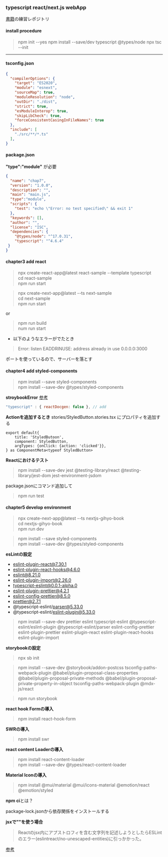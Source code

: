 ### typescript react/next.js webApp

[書籍](https://gihyo.jp/book/2022/978-4-297-12916-3)の練習レポジトリ

#### install procedure

> npm init --yes
> npm install --save/dev typescript @types/node
> npx tsc --init
---

#### tsconfig.json
```json
{
  "compilerOptions": {
    "target": "ES2020",
    "module": "esnext",
    "sourceMap": true,
    "moduleResolution": "node",
    "outDir": "./dist",
    "strict": true,
    "esModuleInterop": true,
    "skipLibCheck": true,
    "forceConsistentCasingInFileNames": true
  },
  "include": [
    "./src/**/*.ts"
  ],
}

```
#### package.json
**"type":"module"** が必要
```json
{
  "name": "chap7",
  "version": "1.0.0",
  "description": "",
  "main": "main.js",
  "type":"module",
  "scripts": {
    "test": "echo \"Error: no test specified\" && exit 1"
  },
  "keywords": [],
  "author": "",
  "license": "ISC",
  "dependencies": {
    "@types/node": "^17.0.31",
    "typescript": "^4.6.4"
 }
}
```

#### chapter3 add react
> npx create-react-app@latest react-sample --template typescript  
>cd react-sample  
>npm run start  

> npx create-next-app@latest --ts next-sample  
>cd next-sample  
>npm run start  

or

> npm run build  
> num run start

- 以下のようなエラーがでたとき
>Error: listen EADDRINUSE: address already in use 0.0.0.0:3000

ポートを使っているので、サーバーを落とす

#### chapter4 add styled-components
> npm install --save styled-components  
> npm install --save-dev @types/styled-components  

**stroybookError**
[参考](https://dev.classmethod.jp/articles/tried-to-add-storybook-to-nextjs-project/)

```.storybook/main.js
"typescript" : { reactDocgen: false }, // add
```

**Actionを追加するとき**
stories/StyledButton.stories.tsx にプロパティを追加する
```tsx
export default{
    title: 'StyledButoon',
    component: StyledButton,
    argTypes: {onClick: {action: 'clicked'}},
} as ComponentMeta<typeof StyledButton>
```

**Reactにおけるテスト**
> npm install --save-dev jest @testing-library/react @testing-library/jest-dom jest-environment-jsdom

package.jsonにコマンド追加して  
> npm run test  

#### chapter5 develop environment
> npx create-next-app@latest --ts nextjs-gihyo-book  
> cd nextjs-gihyo-book  
> npm run dev

> npm install --save styled-components  
> npm install --save-dev @types/styled-components  

**esLintの設定**
- eslint-plugin-react@7.30.1
- eslint-plugin-react-hooks@4.6.0
- eslint@8.21.0
- eslint-plugin-import@2.26.0
- typescript-eslint@0.0.1-alpha.0
- eslint-plugin-prettier@4.2.1
- eslint-config-prettier@8.5.0
- prettier@2.7.1
- @typescript-eslint/parser@5.33.0
- @typescript-eslint/eslint-plugin@5.33.0

> npm install --save-dev prettier eslint typescript-eslint @typescript-eslint/eslint-plugin @typescript-eslint/parser eslint-config-prettier eslint-plugin-prettier eslint-plugin-react eslint-plugin-react-hooks eslint-plugin-import

**storybookの設定**

> npx sb init

> npm install --save-dev @storybook/addon-postcss tsconfig-paths-webpack-plugin @babel/plugin-proposal-class-properties @babel/plugin-proposal-private-methods @babel/plugin-proposal-private-property-in-object tsconfig-paths-webpack-plugin @mdx-js/react

> npm run storybook

**react hook Formの導入**

> npm install react-hook-form  

**SWRの導入**

> npm install swr

**react content Loaderの導入**

> npm install react-content-loader  
> npm install --save-dev @types/react-content-loader

**Material Iconの導入**

> npm install @mui/material @mui/icons-material @emotion/react @emotion/styled

**npm ci**とは？

package-lock.jsonから依存関係をインストールする

**jsxで""を使う場合**
> Reactのjsx内にアプストロフィを含む文字列を記述しようとしたらESLintのエラー(eslintreact/no-unescaped-entities)に引っかかった。

[参考](https://qiita.com/Yuya2218/items/efbe2badb45d439012a4)